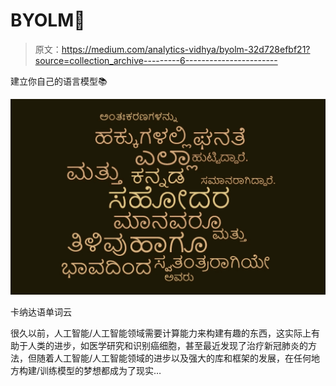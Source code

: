 # BYOLM🤗

> 原文：<https://medium.com/analytics-vidhya/byolm-32d728efbf21?source=collection_archive---------6----------------------->

建立你自己的语言模型📚

![](img/adcd470adb6bebbbdb468dea26e81f4e.png)

卡纳达语单词云

很久以前，人工智能/人工智能领域需要计算能力来构建有趣的东西，这实际上有助于人类的进步，如医学研究和识别癌细胞，甚至最近发现了治疗新冠肺炎的方法，但随着人工智能/人工智能领域的进步以及强大的库和框架的发展，在任何地方构建/训练模型的梦想都成为了现实…